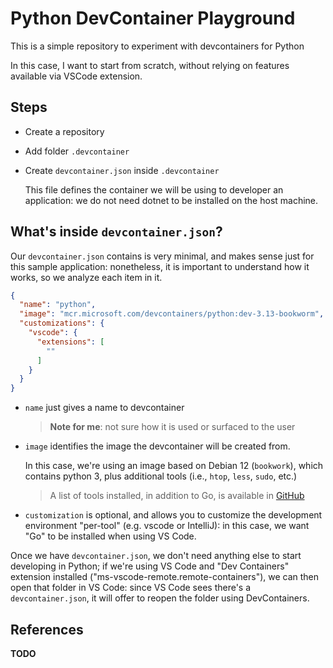 # Python DevContainer Playground

This is a simple repository to experiment with devcontainers for Python

In this case, I want to start from scratch, without relying on features available via VSCode extension.

## Steps

- Create a repository
- Add folder `.devcontainer`
- Create `devcontainer.json` inside `.devcontainer`

  This file defines the container we will be using to developer an application: we do not need dotnet to be installed on the host machine.

## What's inside `devcontainer.json`?

Our `devcontainer.json` contains is very minimal, and makes sense just for this sample application: nonetheless, it is important to understand how it works, so we analyze each item in it.

```json
{
  "name": "python",
  "image": "mcr.microsoft.com/devcontainers/python:dev-3.13-bookworm",
  "customizations": {
    "vscode": {
      "extensions": [
        ""
      ]
    }
  }
}
```

- `name` just gives a name to devcontainer

  > **Note for me**: not sure how it is used or surfaced to the user

- `image` identifies the image the devcontainer will be created from.

  In this case, we're using an image based on Debian 12 (`bookwork`), which contains python 3, plus additional tools (i.e., `htop`, `less`, `sudo`, etc.)

  > A list of tools installed, in addition to Go, is available in [GitHub](https://github.com/devcontainers/images/blob/main/src/python/history/dev.md)

- `customization` is optional, and allows you to customize the development environment "per-tool" (e.g. vscode or IntelliJ): in this case, we want "Go" to be installed when using VS Code.

Once we have `devcontainer.json`, we don't need anything else to start developing in Python; if we're using VS Code and "Dev Containers" extension installed ("ms-vscode-remote.remote-containers"), we can then open that folder in VS Code: since VS Code sees there's a `devcontainer.json`, it will offer to reopen the folder using DevContainers.

## References

**TODO**